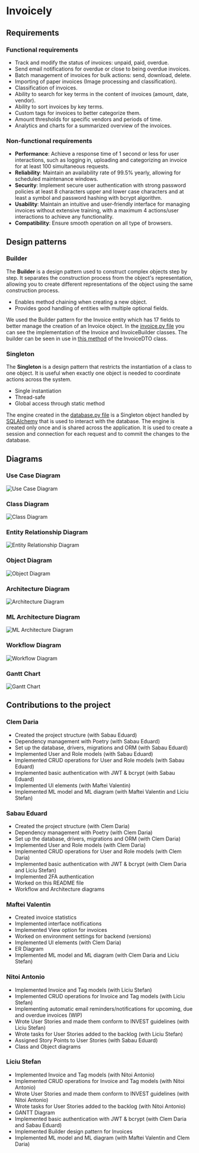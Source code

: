# Invoicely

## Requirements

### Functional requirements
- Track and modify the status of invoices: unpaid, paid, overdue.
- Send email notifications for overdue or close to being overdue invoices.
- Batch management of invoices for bulk actions: send, download, delete.
- Importing of paper invoices (Image processing and classification).
- Classification of invoices.
- Ability to search for key terms in the content of invoices (amount, date, vendor).
- Ability to sort invoices by key terms.
- Custom tags for invoices to better categorize them.
- Amount thresholds for specific vendors and periods of time.
- Analytics and charts for a summarized overview of the invoices.

### Non-functional requirements
- <b>Performance</b>: Achieve a response time of 1 second or less for user interactions, such as logging in, uploading and categorizing an invoice for at least 100 simultaneous requests.
- <b>Reliability</b>: Maintain an availability rate of 99.5% yearly, allowing for scheduled maintenance windows.
- <b>Security</b>: Implement secure user authentication with strong password policies at least 8 characters upper and lower case characters and at least a symbol and password hashing with bcrypt algorithm.
- <b>Usability</b>: Maintain an intuitive and user-friendly interface for managing invoices without extensive training, with a maximum 4 actions/user interactions to achieve any functionality.
- <b>Compatibility</b>: Ensure smooth operation on all type of browsers.

## Design patterns

### Builder

The **Builder** is a design pattern used to construct complex objects step by step. It separates the construction process from the object's representation, allowing you to create different representations of the object using the same construction process.

- Enables method chaining when creating a new object.
- Provides good handling of entities with multiple optional fields.

We used the Builder pattern for the Invoice entity which has 17 fields to better manage the creation of an Invoice object.
In the [invoice.py file](https://github.com/SabauEduard/invoicely/blob/main/api/models/invoice.py) you can see the implementation of the Invoice and InvoiceBuilder classes.
The builder can be seen in use in [this method](https://github.com/SabauEduard/invoicely/blob/main/api/dtos/invoice_dtos.py#L91) of the InvoiceDTO class.

### Singleton

The **Singleton** is a design pattern that restricts the instantiation of a class to one object. It is useful when exactly one object is needed to coordinate actions across the system.
- Single instantiation
- Thread-safe
- Global access through static method

The engine created in the [database.py file](https://github.com/SabauEduard/invoicely/blob/main/api/database.py) is a Singleton object handled by [SQLAlchemy](https://www.sqlalchemy.org/) that is used to interact with the database. The engine is created only once and is shared across the application.
It is used to create a session and connection for each request and to commit the changes to the database.


## Diagrams

### Use Case Diagram
![Use Case Diagram](diagrams/Use_Case_Diagram.jpg)

### Class Diagram
![Class Diagram](diagrams/Class_Diagram.png)

### Entity Relationship Diagram
![Entity Relationship Diagram](diagrams/ER_Diagram.png)

### Object Diagram
![Object Diagram](diagrams/Object_Diagram.png)

### Architecture Diagram
![Architecture Diagram](diagrams/Architecture_diagram.png)

### ML Architecture Diagram
![ML Architecture Diagram](diagrams/ML_architecture_diagram.jpeg)

### Workflow Diagram
![Workflow Diagram](diagrams/Workflow_Diagrams.png)

### Gantt Chart
![Gantt Chart](diagrams/Gantt_Diagram.png)

## Contributions to the project
### Clem Daria
- Created the project structure (with Sabau Eduard)
- Dependency management with Poetry (with Sabau Eduard)
- Set up the database, drivers, migrations and ORM (with Sabau Eduard)
- Implemented User and Role models (with Sabau Eduard)
- Implemented CRUD operations for User and Role models (with Sabau Eduard)
- Implemented basic authentication with JWT & bcrypt (with Sabau Eduard)
- Implemented UI elements (with Maftei Valentin)
- Implemented ML model and ML diagram (with Maftei Valentin and Liciu Stefan)
### Sabau Eduard
- Created the project structure (with Clem Daria)
- Dependency management with Poetry (with Clem Daria)
- Set up the database, drivers, migrations and ORM (with Clem Daria)
- Implemented User and Role models (with Clem Daria)
- Implemented CRUD operations for User and Role models (with Clem Daria)
- Implemented basic authentication with JWT & bcrypt (with Clem Daria and Liciu Stefan)
- Implemented 2FA authentication
- Worked on this README file
- Workflow and Architecture diagrams
### Maftei Valentin
- Created invoice statistics
- Implemented interface notifications
- Implemented View option for invoices
- Worked on environment settings for backend (versions)
- Implemented UI elements (with Clem Daria)
- ER Diagram
- Implemented ML model and ML diagram (with Clem Daria and Liciu Stefan)
### Nitoi Antonio
- Implemented Invoice and Tag models (with Liciu Stefan)
- Implemented CRUD operations for Invoice and Tag models (with Liciu Stefan)
- Implementing automatic email reminders/notifications for upcoming, due and overdue invoices (WIP)
- Wrote User Stories and made them conform to INVEST guidelines (with Liciu Stefan)
- Wrote tasks for User Stories added to the backlog (with Liciu Stefan)
- Assigned Story Points to User Stories (with Sabau Eduard)
- Class and Object diagrams
### Liciu Stefan
- Implemented Invoice and Tag models (with Nitoi Antonio)
- Implemented CRUD operations for Invoice and Tag models (with Nitoi Antonio)
- Wrote User Stories and made them conform to INVEST guidelines (with Nitoi Antonio)
- Wrote tasks for User Stories added to the backlog (with Nitoi Antonio)
- GANTT Diagram
- Implemented basic authentication with JWT & bcrypt (with Clem Daria and Sabau Eduard)
- Implemented Builder design pattern for Invoices
- Implemented ML model and ML diagram (with Maftei Valentin and Clem Daria)
